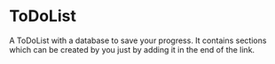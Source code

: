 # ToDoList
 A ToDoList with a database to save your progress. It contains sections which can be created by you just by adding it in the end of the link.
